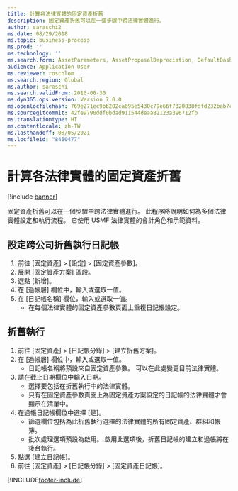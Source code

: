 ```yaml
---
title: 計算各法律實體的固定資產折舊
description: 固定資產折舊可以在一個步驟中跨法律實體進行。
author: saraschi2
ms.date: 08/29/2018
ms.topic: business-process
ms.prod: ''
ms.technology: ''
ms.search.form: AssetParameters, AssetProposalDepreciation, DefaultDashboard, LedgerJournalTable
audience: Application User
ms.reviewer: roschlom
ms.search.region: Global
ms.author: saraschi
ms.search.validFrom: 2016-06-30
ms.dyn365.ops.version: Version 7.0.0
ms.openlocfilehash: 769e271ec9bb202ca695e5430c79e66f7320838fdfd232bab7c72ce5816a7b05
ms.sourcegitcommit: 42fe9790ddf0bdad911544deaa82123a396712fb
ms.translationtype: HT
ms.contentlocale: zh-TW
ms.lasthandoff: 08/05/2021
ms.locfileid: "8450477"
---
```

# <a name="calculate-fixed-asset-depreciation-across-legal-entities"></a>計算各法律實體的固定資產折舊

[!include [banner](../../includes/banner.md)]

固定資產折舊可以在一個步驟中跨法律實體進行。 此程序將說明如何為多個法律實體設定和執行流程。 它使用 USMF 法律實體的會計角色和示範資料。


## <a name="set-up-cross-company-depreciation-run-journals"></a>設定跨公司折舊執行日記帳
1. 前往 [固定資產] > [設定] > [固定資產參數]。
2. 展開 [固定資產方案] 區段。
3. 選點 [新增]。
4. 在 [過帳層] 欄位中，輸入或選取一值。
5. 在 [日記帳名稱] 欄位，輸入或選取一值。
    * 在每個法律實體的固定資產參數頁面上重複日記帳設定。  

## <a name="depreciation-run"></a>折舊執行
1. 前往 [固定資產] > [日記帳分錄] > [建立折舊方案]。
2. 在 [過帳層] 欄位中，輸入或選取一值。
    * 日記帳名稱將預設來自固定資產參數。 可以在此處變更目前法律實體。  
3. 請在截止日期欄位中輸入日期。
    * 選擇要包括在折舊執行中的法律實體。  
    * 只有在固定資產參數頁面上為固定資產方案設定的日記帳的法律實體才會顯示在清單中。  
4. 在過帳日記帳欄位中選擇 [是]。
    * 篩選欄位包括為此折舊執行選擇的法律實體的所有固定資產、群組和帳簿。  
    * 批次處理選項預設為啟用。 啟用此選項後，折舊日記帳的建立和過帳將在後台執行。  
5. 點選 [建立日記帳]。
6. 前往 [固定資產] > [日記帳分錄] > [固定資產日記帳]。



[!INCLUDE[footer-include](../../../includes/footer-banner.md)]